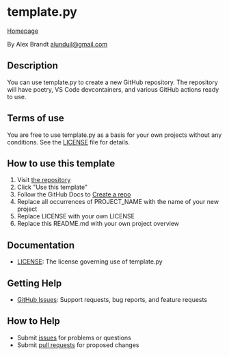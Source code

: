 # template.py

[Homepage][repository]

By Alex Brandt <alunduil@gmail.com>

## Description

You can use template.py to create a new GitHub repository.  The repository will
have poetry, VS Code devcontainers, and various GitHub actions ready to use.

## Terms of use

You are free to use template.py as a basis for your own projects without any
conditions.  See the [LICENSE] file for details.

## How to use this template

1. Visit [the repository][repository]
1. Click "Use this template"
1. Follow the GitHub Docs to [Create a repo][create a repo]
1. Replace all occurrences of PROJECT_NAME with the name of your new project
1. Replace LICENSE with your own LICENSE
1. Replace this README.md with your own project overview

## Documentation

* [LICENSE]: The license governing use of template.py

## Getting Help

* [GitHub Issues][issues]: Support requests, bug reports, and feature requests

## How to Help

* Submit [issues] for problems or questions
* Submit [pull requests] for proposed changes

[create a repo]: https://docs.github.com/en/get-started/quickstart/create-a-repo
[issues]: https://github.com/alunduil/template.py/issues
[LICENSE]: ./LICENSE
[pull requests]: https://github.com/alunduil/template.py/pulls
[repository]: https://github.com/alunduil/template.py
